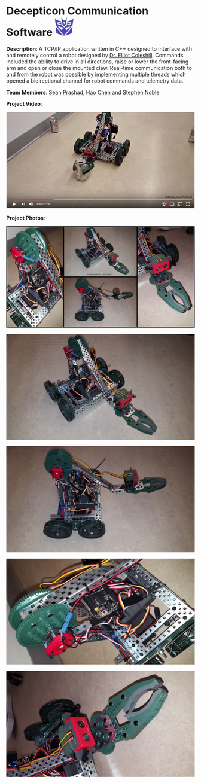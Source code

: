 # Decepticon Communication Software ![Decepticon Icon](./Images/Decepticon_Icon.PNG "Decepticon Icon")

**Description**: A TCP/IP application written in C++ designed to interface with and remotely control a robot designed by [Dr. Elliot Coleshill](https://github.com/ecoleshill). Commands included the ability to drive in all directions, raise or lower the front-facing arm and open or close the mounted claw. Real-time communication both to and from the robot was possible by implementing multiple threads which opened a bidirectional channel for robot commands and telemetry data.

**Team Members**: [Sean Prashad](https://github.com/SeanPrashad), [Hao Chen](https://github.com/haoRchen) and [Stephen Noble](https://github.com/hsnoble)

**Project Video**:

[![Decepticon Video Thumbnail](./Images/Decepticon_Video_Thumbnail.JPG)](https://youtu.be/9DoJy6RVUhE "Decepticon Video Demo")

**Project Photos**:

![Decepticon Collage View](./Images/Decepticon_Collage_View.JPG "Decepticon Collage View")

![Decepticon Front View](./Images/Decepticon_Front_View.JPG "Decepticon Front View")

![Decepticon Side View](./Images/Decepticon_Side_View.JPG "Decepticon Side View")

![Decepticon Arm View](./Images/Decepticon_Arm_View.JPG "Decepticon Arm View")

![Decepticon Claw View](./Images/Decepticon_Claw_View.JPG "Decepticon Claw View")
